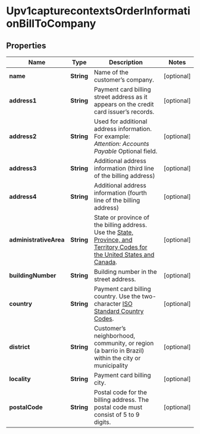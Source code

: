 
# Upv1capturecontextsOrderInformationBillToCompany

## Properties
Name | Type | Description | Notes
------------ | ------------- | ------------- | -------------
**name** | **String** | Name of the customer’s company. |  [optional]
**address1** | **String** | Payment card billing street address as it appears on the credit card issuer’s records.  |  [optional]
**address2** | **String** | Used for additional address information. For example: _Attention: Accounts Payable_ Optional field.  |  [optional]
**address3** | **String** | Additional address information (third line of the billing address) |  [optional]
**address4** | **String** | Additional address information (fourth line of the billing address)  |  [optional]
**administrativeArea** | **String** | State or province of the billing address. Use the [State, Province, and Territory Codes for the United States and Canada](https://developer.cybersource.com/library/documentation/sbc/quickref/states_and_provinces.pdf).  |  [optional]
**buildingNumber** | **String** | Building number in the street address.  |  [optional]
**country** | **String** | Payment card billing country. Use the two-character [ISO Standard Country Codes](http://apps.cybersource.com/library/documentation/sbc/quickref/countries_alpha_list.pdf).  |  [optional]
**district** | **String** | Customer’s neighborhood, community, or region (a barrio in Brazil) within the city or municipality  |  [optional]
**locality** | **String** | Payment card billing city.  |  [optional]
**postalCode** | **String** | Postal code for the billing address. The postal code must consist of 5 to 9 digits.  |  [optional]



